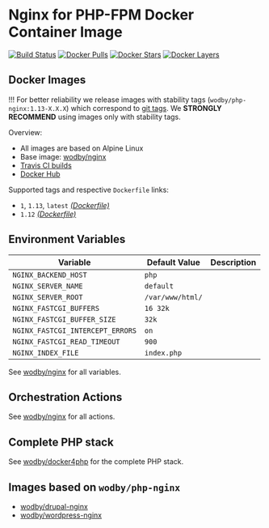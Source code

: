 # Nginx for PHP-FPM Docker Container Image 

[![Build Status](https://travis-ci.org/wodby/php-nginx.svg?branch=master)](https://travis-ci.org/wodby/php-nginx)
[![Docker Pulls](https://img.shields.io/docker/pulls/wodby/php-nginx.svg)](https://hub.docker.com/r/wodby/php-nginx)
[![Docker Stars](https://img.shields.io/docker/stars/wodby/php-nginx.svg)](https://hub.docker.com/r/wodby/php-nginx)
[![Docker Layers](https://images.microbadger.com/badges/image/wodby/php-nginx.svg)](https://microbadger.com/images/wodby/php-nginx)

## Docker Images

!!! For better reliability we release images with stability tags (`wodby/php-nginx:1.13-X.X.X`) which correspond to [git tags](https://github.com/wodby/php-nginx/releases). We **STRONGLY RECOMMEND** using images only with stability tags. 

Overview:

* All images are based on Alpine Linux
* Base image: [wodby/nginx](https://github.com/wodby/nginx)
* [Travis CI builds](https://travis-ci.org/wodby/php-nginx) 
* [Docker Hub](https://hub.docker.com/r/wodby/php-nginx)

Supported tags and respective `Dockerfile` links:

* `1`, `1.13`, `latest` [_(Dockerfile)_](https://github.com/wodby/php-nginx/tree/master/Dockerfile)
* `1.12` [_(Dockerfile)_](https://github.com/wodby/php-nginx/tree/master/Dockerfile)

## Environment Variables

| Variable                         | Default Value    | Description |
| -------------------------------- | ---------------- | ----------- |
| `NGINX_BACKEND_HOST`             | `php`            |             |
| `NGINX_SERVER_NAME`              | `default`        |             |
| `NGINX_SERVER_ROOT`              | `/var/www/html/` |             |
| `NGINX_FASTCGI_BUFFERS`          | `16 32k`         |             |
| `NGINX_FASTCGI_BUFFER_SIZE`      | `32k`            |             |
| `NGINX_FASTCGI_INTERCEPT_ERRORS` | `on`             |             |
| `NGINX_FASTCGI_READ_TIMEOUT`     | `900`            |             |
| `NGINX_INDEX_FILE`               | `index.php`      |             |

See [wodby/nginx](https://github.com/wodby/nginx) for all variables.

## Orchestration Actions

See [wodby/nginx](https://github.com/wodby/nginx) for all actions.

## Complete PHP stack

See [wodby/docker4php](https://github.com/wodby/docker4php) for the complete PHP stack.

## Images based on `wodby/php-nginx`

* [wodby/drupal-nginx](https://github.com/wodby/drupal-nginx)
* [wodby/wordpress-nginx](https://github.com/wodby/wordpress-nginx)
